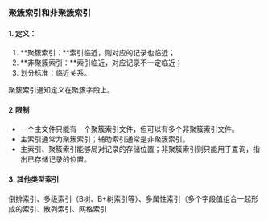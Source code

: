 ### 聚簇索引和非聚簇索引

#### 1. 定义：

1. **聚簇索引：**索引临近，则对应的记录也临近；
2. **非聚簇索引：**索引临近，对应记录不一定临近；
3. 划分标准：临近关系。

聚簇索引通知定义在聚簇字段上。

#### 2.限制

- 一个主文件只能有一个聚簇索引文件，但可以有多个非聚簇索引文件。
- 主索引通常为聚簇索引；辅助索引通常是非聚簇索引。
- 主索引、聚簇索引能够局对记录的存储位置；非聚簇索引则只能用于查询，指出已存储记录的位置。

#### 3. 其他类型索引

倒排索引、多级索引（B树、B+树索引等）、多属性索引（多个字段值组合一起形成的索引、散列索引、网格索引
